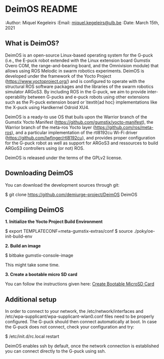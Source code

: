 DeimOS README
===================
:Author: Miquel Kegeleirs
:Email:  miquel.kegeleirs@ulb.be
:Date:   March 15th, 2021

What is DeimOS?
--------------------

DeimOS is an open-source Linux-based operating system for the G-puck (i.e., the E-puck robot extended with the Linux extension board Gumstix Overo COM, the range-and-bearing board, and the Omnivision module) that allows using ROS Melodic in swarm robotics experiments. DeimOS is developed  under the framework of the Yocto Project (https://www.yoctoproject.org/) and is configured to operate with the structural ROS software packages and the libraries of the swarm robotics simulator ARGoS3. By including ROS in the G-puck, we aim to provide inter-operability between G-pucks and e-puck robots using other extensions such as the Pi-puck extension board or \textit{ad hoc} implementations like the X-puck using Hardkernel Odroid XU4. 

DeimOS is a ready-to use OS that buils upon the Warrior branch of the Gumstix Yocto Manifest (https://github.com/gumstix/yocto-manifest), the Warrior branch of the meta-ros Yocto layer (https://github.com/ros/meta-ros), and a particular implementation of the rtl8192cu Wi-Fi driver (https://github.com/lwfinger/rtl8192cu), and provides proper configuration for the G-puck robot as well as support for ARGoS3 and ressources to build ARGoS3 controllers using (or not) ROS.

DeimOS is released under the terms of the GPLv2 license.

Downloading DeimOS
-----------------------

You can download the development sources through git:

 $ git clone https://github.com/demiurge-project/DeimOS DeimOS

Compiling DeimOS
---------------------

**1. Initialize the Yocto Project Build Environment**

 $ export TEMPLATECONF=meta-gumstix-extras/conf 
 $ source ./poky/oe-init-build-env

**2. Build an image**

 $ bitbake gumstix-console-image
 
 This might take some time.

**3. Create a bootable micro SD card**

You can follow the instructions given here: [Create Bootable MicroSD Card](https://www.gumstix.com/support/getting-started/create-bootable-microsd-card/ "Create Card")

Additional setup
---------------------

In order to connect to your network, the /etc/network/interfaces and /etc/wpa-supplicant/wpa-supplicant-wlan0.conf files need to be properly configured.
The G-puck should then connect automatically at boot.
In case the G-puck does not connect, check your configuration and try:

 $ /etc/init.d/rc.local restart

DeimOS enables ssh by default, once the network connection is established you can connect directly to the G-puck using ssh.
